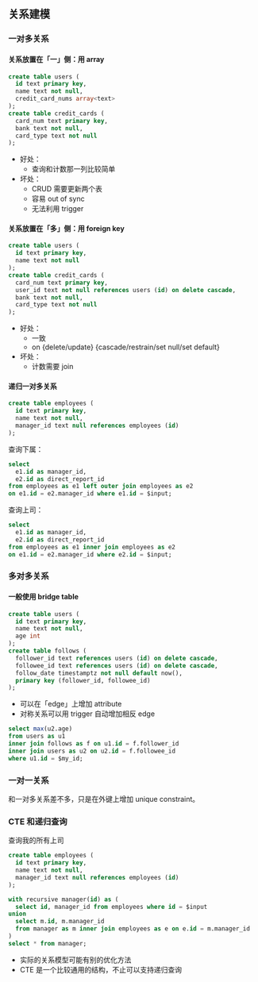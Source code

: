 ## 关系建模


### 一对多关系


#### 关系放置在「一」侧：用 array

```sql
create table users (
  id text primary key,
  name text not null,
  credit_card_nums array<text>
);
create table credit_cards (
  card_num text primary key,
  bank text not null,
  card_type text not null
);
```

- 好处：
  - 查询和计数那一列比较简单
- 坏处：
  - CRUD 需要更新两个表
  - 容易 out of sync
  - 无法利用 trigger


#### 关系放置在「多」侧：用 foreign key

```sql
create table users (
  id text primary key,
  name text not null
);
create table credit_cards (
  card_num text primary key,
  user_id text not null references users (id) on delete cascade,
  bank text not null,
  card_type text not null
);
```

- 好处：
  - 一致
  - on {delete/update} {cascade/restrain/set null/set default}
- 坏处：
  - 计数需要 join


#### 递归一对多关系

```sql
create table employees (
  id text primary key,
  name text not null,
  manager_id text null references employees (id)
);
```

查询下属：

```sql
select
  e1.id as manager_id,
  e2.id as direct_report_id
from employees as e1 left outer join employees as e2
on e1.id = e2.manager_id where e1.id = $input;
```

查询上司：

```sql
select
  e1.id as manager_id,
  e2.id as direct_report_id
from employees as e1 inner join employees as e2
on e1.id = e2.manager_id where e2.id = $input;
```


### 多对多关系


#### 一般使用 bridge table

```sql
create table users (
  id text primary key,
  name text not null,
  age int
);
create table follows (
  follower_id text references users (id) on delete cascade,
  followee_id text references users (id) on delete cascade,
  follow_date timestamptz not null default now(),
  primary key (follower_id, followee_id)
);
```

- 可以在「edge」上增加 attribute
- 对称关系可以用 trigger 自动增加相反 edge

```sql
select max(u2.age)
from users as u1
inner join follows as f on u1.id = f.follower_id
inner join users as u2 on u2.id = f.followee_id
where u1.id = $my_id;
```


### 一对一关系

和一对多关系差不多，只是在外键上增加 unique constraint。


### CTE 和递归查询

查询我的所有上司

```sql
create table employees (
  id text primary key,
  name text not null,
  manager_id text null references employees (id)
);
```

```sql
with recursive manager(id) as (
  select id, manager_id from employees where id = $input
union
  select m.id, m.manager_id
  from manager as m inner join employees as e on e.id = m.manager_id
)
select * from manager;
```

- 实际的关系模型可能有别的优化方法
- CTE 是一个比较通用的结构，不止可以支持递归查询
